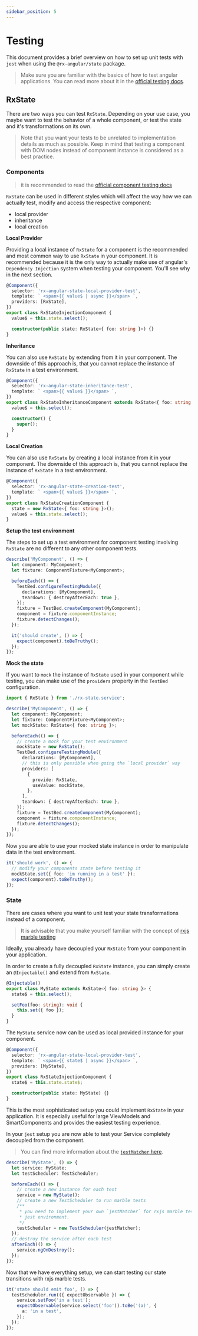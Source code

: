 ```yaml
---
sidebar_position: 5
---
```


# Testing

This document provides a brief overview on how to set up unit tests with `jest` when using the `@rx-angular/state`
package.

> Make sure you are familiar with the basics of how to test angular applications.
> You can read more about it in the [official testing docs](https://angular.io/guide/testing).

## RxState

There are two ways you can test `RxState`. Depending on your use case, you maybe want
to test the behavior of a whole component, or test the state and it's transformations on
its own.

> Note that you want your tests to be unrelated to implementation details as much as possible.
> Keep in mind that testing a component with DOM nodes instead of component instance is considered as a best practice.

### Components

> it is recommended to read the [official component testing docs](https://angular.io/guide/testing-components-basics)

`RxState` can be used in different styles which will affect the way how we can actually test, modify
and access the respective component:

- local provider
- inheritance
- local creation

**Local Provider**

Providing a local instance of `RxState` for a component is the recommended and most common way to use `RxState` in your component.
It is recommended because it is the only way to actually make use of angular's `Dependency Injection` system
when testing your component. You'll see why in the next section.

```ts
@Component({
  selector: 'rx-angular-state-local-provider-test',
  template: ` <span>{{ value$ | async }}</span> `,
  providers: [RxState],
})
export class RxStateInjectionComponent {
  value$ = this.state.select();

  constructor(public state: RxState<{ foo: string }>) {}
}
```

**Inheritance**

You can also use `RxState` by extending from it in your component. The downside of this approach is, that
you cannot replace the instance of `RxState` in a test environment.

```ts
@Component({
  selector: 'rx-angular-state-inheritance-test',
  template: ` <span>{{ value$ }}</span> `,
})
export class RxStateInheritanceComponent extends RxState<{ foo: string }> {
  value$ = this.select();

  constructor() {
    super();
  }
}
```

**Local Creation**

You can also use `RxState` by creating a local instance from it in your component. The downside of this approach is, that
you cannot replace the instance of `RxState` in a test environment.

```ts
@Component({
  selector: 'rx-angular-state-creation-test',
  template: ` <span>{{ value$ }}</span> `,
})
export class RxStateCreationComponent {
  state = new RxState<{ foo: string }>();
  value$ = this.state.select();
}
```

**Setup the test environment**

The steps to set up a test environment for component testing involving `RxState` are no different
to any other component tests.

```ts
describe('MyComponent', () => {
  let component: MyComponent;
  let fixture: ComponentFixture<MyComponent>;

  beforeEach(() => {
    TestBed.configureTestingModule({
      declarations: [MyComponent],
      teardown: { destroyAfterEach: true },
    });
    fixture = TestBed.createComponent(MyComponent);
    component = fixture.componentInstance;
    fixture.detectChanges();
  });

  it('should create', () => {
    expect(component).toBeTruthy();
  });
});
```

**Mock the state**

If you want to `mock` the instance of `RxState` used in your component while testing, you can make use
of the `providers` property in the `TestBed` configuration.

```ts
import { RxState } from './rx-state.service';

describe('MyComponent', () => {
  let component: MyComponent;
  let fixture: ComponentFixture<MyComponent>;
  let mockState: RxState<{ foo: string }>;

  beforeEach(() => {
    // create a mock for your test environment
    mockState = new RxState();
    TestBed.configureTestingModule({
      declarations: [MyComponent],
      // this is only possible when going the `local provider` way
      providers: [
        {
          provide: RxState,
          useValue: mockState,
        },
      ],
      teardown: { destroyAfterEach: true },
    });
    fixture = TestBed.createComponent(MyComponent);
    component = fixture.componentInstance;
    fixture.detectChanges();
  });
});
```

Now you are able to use your mocked state instance in order to manipulate data in the test environment.

```ts
it('should work', () => {
  // modify your components state before testing it
  mockState.set({ foo: 'im running in a test' });
  expect(component).toBeTruthy();
});
```

### State

There are cases where you want to unit test your state transformations instead of a component.

> It is advisable that you make yourself familiar with the concept of [rxjs marble testing](https://rxjs.dev/guide/testing/marble-testing)

Ideally, you already have decoupled your `RxState` from your component in your application.

In order to create a fully decoupled `RxState` instance, you can simply create an `@Injectable()` and
extend from `RxState`.

```ts
@Injectable()
export class MyState extends RxState<{ foo: string }> {
  state$ = this.select();

  setFoo(foo: string): void {
    this.set({ foo });
  }
}
```

The `MyState` service now can be used as local provided instance for your component.

```ts
@Component({
  selector: 'rx-angular-state-local-provider-test',
  template: ` <span>{{ state$ | async }}</span> `,
  providers: [MyState],
})
export class RxStateInjectionComponent {
  state$ = this.state.state$;

  constructor(public state: MyState) {}
}
```

This is the most sophisticated setup you could implement `RxState` in your application. It is
especially useful for large ViewModels and SmartComponents and provides the easiest testing experience.

In your `jest` setup you are now able to test your Service completely decoupled from the component.

> You can find more information about the [`jestMatcher` here](https://github.com/rx-angular/rx-angular/blob/main/libs/test-helpers/src/lib/rx-marbles/jest.observable-matcher.ts).

```ts
describe('MyState', () => {
  let service: MyState;
  let testScheduler: TestScheduler;

  beforeEach(() => {
    // create a new instance for each test
    service = new MyState();
    // create a new TestScheduler to run marble tests
    /**
     * you need to implement your own `jestMatcher` for rxjs marble tests to work in your
     * jest environment.
     */
    testScheduler = new TestScheduler(jestMatcher);
  });
  // destroy the service after each test
  afterEach(() => {
    service.ngOnDestroy();
  });
});
```

Now that we have everything setup, we can start testing our state transitions with rxjs
marble tests.

```ts
it('state should emit foo', () => {
  testScheduler.run(({ expectObservable }) => {
    service.setFoo('in a test');
    expectObservable(service.select('foo')).toBe('(a)', {
      a: 'in a test',
    });
  });
});
```
